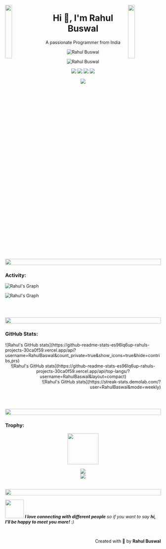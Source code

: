 <img align="left" src="https://user-images.githubusercontent.com/65187002/144930161-2f783401-8d27-4fdf-a2f7-cc0ba32f1f1f.gif" width="21%" style="display:inline;"><img align="right" src="https://user-images.githubusercontent.com/65187002/144930161-2f783401-8d27-4fdf-a2f7-cc0ba32f1f1f.gif" width="21%" style="display:inline;">

<h1 align="center">Hi 👋, I'm Rahul Buswal</h1>
<p align="center">A passionate Programmer from India</p>

<p align="center"> 
 <img src="https://media.giphy.com/media/SWoSkN6DxTszqIKEqv/giphy.gif" alt="Rahul Buswal" /> 
</p>

<p align="center"> 
 <img src="https://komarev.com/ghpvc/?username=RahulBaswal&label=Profile%20views&color=0e75b6&style=flat" alt="Rahul Buswal" /> 
</p>

<p align="center">
  <a href="https://github.com/RahulBaswal">
  <img src="https://img.shields.io/badge/GitHub-100000?style=for-the-badge&logo=github&logoColor=white"></a>
<a href="mailto: rb.rahulbaswal@gmail.com">
  <img src="https://img.shields.io/static/v1?message=Gmail&logo=gmail&label=&color=D14836&logoColor=white&labelColor=&style=for-the-badge"></a>
<a href="https://www.linkedin.com/in/rahul-buswal/">
  <img src="https://img.shields.io/static/v1?message=LinkedIn&logo=linkedin&label=&color=0077B5&logoColor=white&labelColor=&style=for-the-badge"></a>
<a href="https://www.instagram.com/rahul__baswal/">
  <img src="https://img.shields.io/static/v1?message=Instagram&logo=instagram&label=&color=E4405F&logoColor=white&labelColor=&style=for-the-badge"></a>
</p>

<p align="center">
<img src="https://skillicons.dev/icons?i=java,spring,hibernate,mysql,postgresql,git,github,postman,linux">
</p>

<img src="https://i.imgur.com/dBaSKWF.gif" height="20" width="100%">

<h3 align="left">Activity:</h3>

![Rahul's Graph](http://github-profile-summary-cards.vercel.app/api/cards/profile-details?username=RahulBaswal&theme=github)

![Rahul's Graph](https://github-readme-activity-graph.vercel.app/graph?username=RahulBaswal&custom_title=Rahul%27s%20GitHub%20Activity%20Graph&bg_color=0D1117&color=7F3FBF&line=7F3FBF&point=7F3FBF&area_color=FFFFFF&title_color=FFFFFF&area=true)

<br><br>

<img src="https://i.imgur.com/dBaSKWF.gif" height="20" width="100%">

<h3 align="left">GitHub Stats:</h3>

<div align="left">
![Rahul's GitHub stats](https://github-readme-stats-es96lq6up-rahuls-projects-30ca0f59.vercel.app/api?username=RahulBaswal&count_private=true&show_icons=true&hide=contribs,prs)
</div>

<div align="center">
![Rahul's GitHub stats](https://github-readme-stats-es96lq6up-rahuls-projects-30ca0f59.vercel.app/api/top-langs/?username=RahulBaswal&layout=compact)
</div>

<div align="right">
![Rahul's GitHub stats](https://streak-stats.demolab.com/?user=RahulBaswal&mode=weekly)
</div>

<br><br>

<img src="https://i.imgur.com/dBaSKWF.gif" height="20" width="100%">


<h3 align="left">Trophy:</h3>

<p align="center">
<img src="https://media.tenor.com/0ENB5HuTH0gAAAAi/trophy-beker.gif"  width="100px" height="100px"></p>
  
<div align="center">
<img src="https://github-profile-trophy.vercel.app/?username=RahulBaswal&theme=matrix&no-bg=true&no-frame=true&row=1&column=4&title=MultiLanguage,Commits,PullRequest,Reviews">
 </div>

<div align="center">
<img src="https://github-profile-trophy.vercel.app/?username=RahulBaswal&theme=matrix&no-bg=true&no-frame=true&row=1&column=4&title=Repositories,Organizations,Stars,Followers">
 </div>
 <br><br>

<img src="https://i.imgur.com/dBaSKWF.gif" height="20" width="100%">

<img src="https://media.giphy.com/media/LnQjpWaON8nhr21vNW/giphy.gif" width="60"> <em><b>I love connecting with different people</b> so if you want to say <b>hi, I'll be happy to meet you more!</b> :)</em>

<br>
<p align="right" > Created with 🧡 by <b>Rahul Buswal</b></p>
